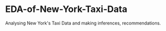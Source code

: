 # EDA-of-New-York-Taxi-Data

Analysing New York's Taxi Data and making inferences, recommendations.
